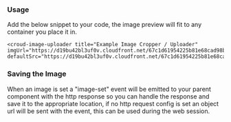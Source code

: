 ### Usage
Add the below snippet to your code, the image preview will fit to any container you place it in.
 
    <croud-image-uploader title="Example Image Cropper / Uploader" imgUrl="https://d19bu42bl3uf0v.cloudfront.net/67c1d61954225b81e68cad98b8061872" defaultSrc="https://d19bu42bl3uf0v.cloudfront.net/67c1d61954225b81e68cad98b8061872"/>

### Saving the Image
When an image is set a "image-set" event will be emitted to your parent component with the http response so you can handle the response and save it to the appropriate location, if no http request config is set an object url will be sent with the event, this can be used during the web session.